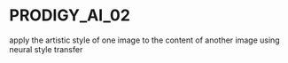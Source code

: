 # PRODIGY_AI_02
apply the artistic style of one image to the content of another image using neural style transfer
